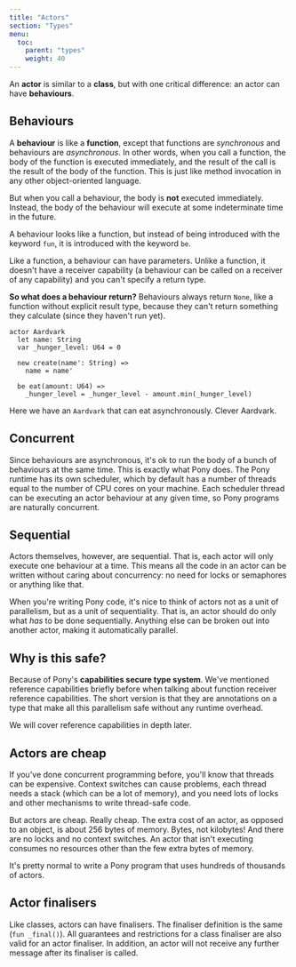 ```yaml
---
title: "Actors"
section: "Types"
menu:
  toc:
    parent: "types"
    weight: 40
---
```


An __actor__ is similar to a __class__, but with one critical difference: an actor can have __behaviours__.

## Behaviours

A __behaviour__ is like a __function__, except that functions are _synchronous_ and behaviours are _asynchronous_. In other words, when you call a function, the body of the function is executed immediately, and the result of the call is the result of the body of the function. This is just like method invocation in any other object-oriented language.

But when you call a behaviour, the body is __not__ executed immediately. Instead, the body of the behaviour will execute at some indeterminate time in the future.

A behaviour looks like a function, but instead of being introduced with the keyword `fun`, it is introduced with the keyword `be`.

Like a function, a behaviour can have parameters. Unlike a function, it doesn't have a receiver capability (a behaviour can be called on a receiver of any capability) and you can't specify a return type.

__So what does a behaviour return?__ Behaviours always return `None`, like a function without explicit result type, because they can't return something they calculate (since they haven't run yet).

```pony
actor Aardvark
  let name: String
  var _hunger_level: U64 = 0

  new create(name': String) =>
    name = name'

  be eat(amount: U64) =>
    _hunger_level = _hunger_level - amount.min(_hunger_level)
```

Here we have an `Aardvark` that can eat asynchronously. Clever Aardvark.

## Concurrent

Since behaviours are asynchronous, it's ok to run the body of a bunch of behaviours at the same time. This is exactly what Pony does. The Pony runtime has its own scheduler, which by default has a number of threads equal to the number of CPU cores on your machine. Each scheduler thread can be executing an actor behaviour at any given time, so Pony programs are naturally concurrent.

## Sequential

Actors themselves, however, are sequential. That is, each actor will only execute one behaviour at a time. This means all the code in an actor can be written without caring about concurrency: no need for locks or semaphores or anything like that.

When you're writing Pony code, it's nice to think of actors not as a unit of parallelism, but as a unit of sequentiality. That is, an actor should do only what _has_ to be done sequentially. Anything else can be broken out into another actor, making it automatically parallel.

## Why is this safe?

Because of Pony's __capabilities secure type system__. We've mentioned reference capabilities briefly before when talking about function receiver reference capabilities. The short version is that they are annotations on a type that make all this parallelism safe without any runtime overhead.

We will cover reference capabilities in depth later.

## Actors are cheap

If you've done concurrent programming before, you'll know that threads can be expensive. Context switches can cause problems, each thread needs a stack (which can be a lot of memory), and you need lots of locks and other mechanisms to write thread-safe code.

But actors are cheap. Really cheap. The extra cost of an actor, as opposed to an object, is about 256 bytes of memory. Bytes, not kilobytes! And there are no locks and no context switches. An actor that isn't executing consumes no resources other than the few extra bytes of memory.

It's pretty normal to write a Pony program that uses hundreds of thousands of actors.

## Actor finalisers

Like classes, actors can have finalisers. The finaliser definition is the same (`fun _final()`). All guarantees and restrictions for a class finaliser are also valid for an actor finaliser. In addition, an actor will not receive any further message after its finaliser is called.
